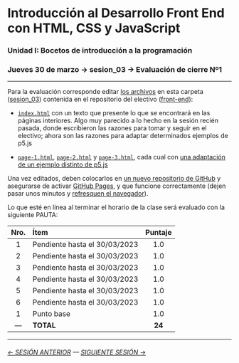 # Introducción al Desarrollo Front End con HTML, CSS y JavaScript

### Unidad I: Bocetos de introducción a la programación

### Jueves 30 de marzo → sesion_03 → Evaluación de cierre Nº1

- - - - - - - - 

Para la evaluación corresponde editar [los archivos](https://profesorfaco.github.io/front-2023-1/sesion_03/) en esta carpeta ([sesion_03](https://github.com/profesorfaco/front-2023-1/tree/main/sesion_03)) contenida en el repositorio del electivo ([front-end](https://github.com/profesorfaco/front-end)):

- [`index.html`](https://github.com/profesorfaco/front-2023-1/blob/main/sesion_03/index.html) con un texto que presente lo que se encontrará en las páginas interiores. Algo muy parecido a lo hecho en la sesión recién pasada, donde escribieron las razones para tomar y seguir en el electivo; ahora son las razones para adaptar determinados ejemplos de p5.js

- [`page-1.html`](https://github.com/profesorfaco/front-2023-1/blob/main/sesion_03/page_1.html), [`page-2.html`](https://github.com/profesorfaco/front-2023-1/blob/main/sesion_03/page_2.html) y [`page-3.html`](https://github.com/profesorfaco/front-2023-1/blob/main/sesion_03/page_3.html), cada cual con [una adaptación de un ejemplo distinto de p5.js](https://p5js.org/es/examples/) 

Una vez editados, deben colocarlos en [un nuevo repositorio de GitHub](https://docs.github.com/es/get-started/quickstart/create-a-repo) y asegurarse de activar [GitHub Pages](https://docs.github.com/es/pages/getting-started-with-github-pages/creating-a-github-pages-site), y que funcione correctamente (dejen pasar unos minutos y [refresquen el navegador](https://www.elespanol.com/omicrono/software/20180428/metodo-recargar-webs-no-conoces-solucionara-problemas/303220419_0.html)).

Lo que esté en línea al terminar el horario de la clase será evaluado con la siguiente PAUTA:

| Nro. | Ítem | Puntaje |
|:----:|:------------|:-------:|
| 1 | Pendiente hasta el 30/03/2023 | 1.0 |
| 2 | Pendiente hasta el 30/03/2023 | 1.0 |
| 3 | Pendiente hasta el 30/03/2023 | 1.0 |
| 4 | Pendiente hasta el 30/03/2023 | 1.0 |
| 5 | Pendiente hasta el 30/03/2023 | 1.0 |
| 6 | Pendiente hasta el 30/03/2023 | 1.0 |
| 1 | Punto base | 1.0  |
| —  | **TOTAL** | **24** |
								
								
- - - - - - -

###### [← SESIÓN ANTERIOR](https://github.com/profesorfaco/front-2023-1/tree/main/sesion_02) — [SIGUIENTE SESIÓN →](https://github.com/profesorfaco/front-2023-1/tree/main/sesion_04)
